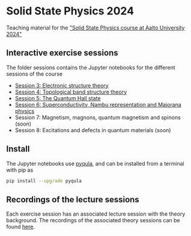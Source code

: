 # Solid State Physics 2024
Teaching material for the ["Solid State Physics course at Aalto University 2024"](https://mycourses.aalto.fi/course/view.php?id=38577#section-0)

## Interactive exercise sessions
The folder sessions contains the Jupyter notebooks for the different sessions of the course
- [Session 3: Electronic structure theory](https://github.com/joselado/SolidStatePhysics2024/blob/main/notebooks/session3.ipynb)
- [Session 4: Topological band structure theory](https://github.com/joselado/SolidStatePhysics2024/blob/main/notebooks/session4.ipynb)
- [Session 5: The Quantum Hall state](https://github.com/joselado/SolidStatePhysics2024/blob/main/notebooks/session5.ipynb)
- [Session 6: Superconductivity, Nambu representation and Majorana physics](https://github.com/joselado/SolidStatePhysics2024/blob/main/notebooks/session5.ipynb)
- Session 7: Magnetism, magnons, quantum magnetism and spinons (soon)
- Session 8: Excitations and defects in quantum materials (soon)

## Install
The Jupyter notebooks use [pyqula](https://github.com/joselado/pyqula), and can be installed from a terminal with pip as

```bash
pip install --upgrade pyqula
```

## Recordings of the lecture sessions
Each exercise session has an associated lecture session with the theory background. The recordings of the associated theory sessions can be found [here](https://www.youtube.com/playlist?list=PLFe4plnPHPtFUzzSO0DkLyh41DjiwdYAa).
